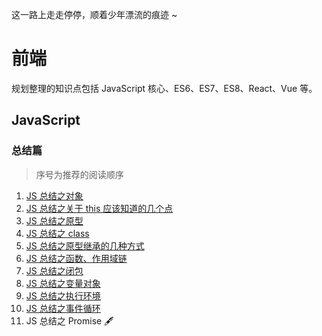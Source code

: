这一路上走走停停，顺着少年漂流的痕迹 ~

# 前端

规划整理的知识点包括 JavaScript 核心、ES6、ES7、ES8、React、Vue 等。

## JavaScript

### 总结篇

> 序号为推荐的阅读顺序

1. [JS 总结之对象](https://github.com/KaronAmI/blog/issues/20)
2. [JS 总结之关于 this 应该知道的几个点](https://github.com/KaronAmI/blog/issues/21)
3. [JS 总结之原型](https://github.com/KaronAmI/blog/issues/22)
4. [JS 总结之 class](https://github.com/KaronAmI/blog/issues/24)
5. [JS 总结之原型继承的几种方式](https://github.com/KaronAmI/blog/issues/23)
6. [JS 总结之函数、作用域链](https://github.com/KaronAmI/blog/issues/25)
7. [JS 总结之闭包](https://github.com/KaronAmI/blog/issues/26)
8. [JS 总结之变量对象](https://github.com/KaronAmI/blog/issues/27)
9. [JS 总结之执行环境](https://github.com/KaronAmI/blog/issues/28)
10. [JS 总结之事件循环](https://github.com/KaronAmI/blog/issues/29)
11. JS 总结之 Promise 🖋
